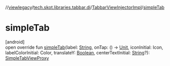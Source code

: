 //[viewlegacy](../../../index.md)/[tech.skot.libraries.tabbar.di](../index.md)/[TabbarViewInjectorImpl](index.md)/[simpleTab](simple-tab.md)

# simpleTab

[android]\
open override fun [simpleTab](simple-tab.md)(label: [String](https://kotlinlang.org/api/latest/jvm/stdlib/kotlin/-string/index.html), onTap: () -&gt; [Unit](https://kotlinlang.org/api/latest/jvm/stdlib/kotlin/-unit/index.html), iconInitial: Icon, labelColorInitial: Color, translateY: [Boolean](https://kotlinlang.org/api/latest/jvm/stdlib/kotlin/-boolean/index.html), centerTextInitial: [String](https://kotlinlang.org/api/latest/jvm/stdlib/kotlin/-string/index.html)?): [SimpleTabViewProxy](../../tech.skot.libraries.tabbar/-simple-tab-view-proxy/index.md)
